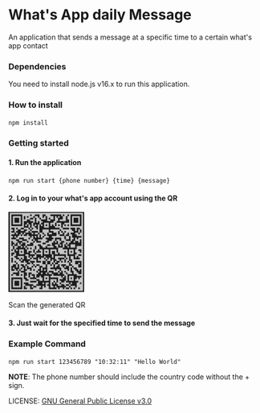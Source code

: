 # What's App daily Message

An application that sends a message at a specific time to a certain what's app contact

 ### Dependencies

You need to install node.js v16.x to run this application.

 ### How to install

```bash
npm install 
```
 ### Getting started

 #### 1. Run the application
 ```
npm run start {phone number} {time} {message}
 ```
#### 2. Log in to your what's app account using the QR

<img src="https://github.com/Ryuu22/What-s-App-daily-Message/blob/master/images/example_qr.png?raw=true" width="30%">

Scan the generated QR

#### 3. Just wait for the specified time to send the message


### Example Command
```
npm run start 123456789 "10:32:11" "Hello World"
```

**NOTE**: The phone number should include the country code without the + sign.

LICENSE: [GNU General Public License v3.0](LICENSE)
